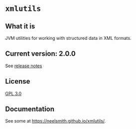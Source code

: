 # `xmlutils`


## What it is

JVM utilities for working with structured data in XML formats.


## Current version:  2.0.0

See [release notes](releases)

## License

[GPL 3.0](https://opensource.org/licenses/gpl-3.0.html)


## Documentation

See some at <https://neelsmith.github.io/xmlutils/>.
